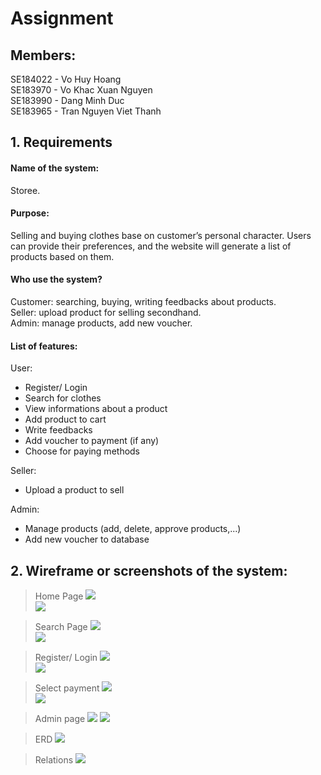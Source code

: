 # Assignment
## Members:
SE184022 - Vo Huy Hoang  
SE183970 - Vo Khac Xuan Nguyen  
SE183990 - Dang Minh Duc  
SE183965 - Tran Nguyen Viet Thanh  

## 1. Requirements

#### Name of the system:
Storee.

#### Purpose:
Selling and buying clothes base on customer’s personal character. Users can provide their preferences, and the website will generate a list of products based on them.

#### Who use the system?
Customer: searching, buying, writing feedbacks about products.  
Seller: upload product for selling secondhand.  
Admin: manage products, add new voucher.  

#### List of features:
User:
- Register/ Login
- Search for clothes
- View informations about a product
- Add product to cart
- Write feedbacks
- Add voucher to payment (if any)
- Choose for paying methods

Seller:
- Upload a product to sell

Admin:  
- Manage products (add, delete, approve products,...)
- Add new voucher to database
  

## 2. Wireframe or screenshots of the system:
> Home Page
![](Storee/web/images/STOREE-2-1.png)  
![](Storee/web/images/STOREE-2-2.png)  

> Search Page
![](Storee/web/images/STOREE-2-3.png)  
![](Storee/web/images/STOREE-2-4.png)

> Register/ Login
![](Storee/web/images/STOREE-2-5.png)  
![](Storee/web/images/STOREE-2-6.png)

> Select payment
![](Storee/web/images/STOREE-2-7.png)  
![](Storee/web/images/STOREE-2-8.png)

> Admin page
![](Storee/web/images/9.png)
![](Storee/web/images/10.png) 

> ERD
![](database_data/ERD.png)

> Relations
![](database_data/relations.png)



